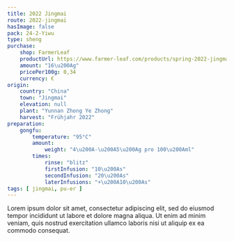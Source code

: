 ```yaml
---
title: 2022 Jingmai
route: 2022-jingmai
hasImage: false
pack: 24-2-Yiwu
type: sheng
purchase:
    shop: FarmerLeaf
    productUrl: https://www.farmer-leaf.com/products/spring-2022-jingmai-guanglong
    amount: "16\u200Ag"
    pricePer100g: 0,34
    currency: €
origin:
    country: "China" 
    town: "Jingmai"
    elevation: null
    plant: "Yunnan Zhong Ye Zhong"
    harvest: "Frühjahr 2022"
preparation:
    gongfu:
        temperature: "95°C"
        amount:
            weight: "4\u200A-\u200A5\u200Ag pro 100\u200Aml"
        times:
            rinse: "blitz"
            firstInfusion: "10\u200As"
            secondInfusion: "20\u200As"
            laterInfusions: "+\u200A10\u200As"
tags: [ jingmai, pu-er ]
---
```

Lorem ipsum dolor sit amet, consectetur adipiscing elit, sed do eiusmod tempor incididunt ut labore et dolore magna aliqua. Ut enim ad minim veniam, quis nostrud exercitation ullamco laboris nisi ut aliquip ex ea commodo consequat.
